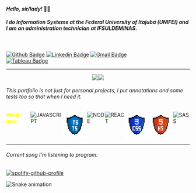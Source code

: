 <h4><i>Hello, sir/lady! </i>🧓👵</h4>

<h5>I do Information Systems at the Federal University of Itajubá (UNIFEI) and I am an administration technician at IFSULDEMINAS.</h5>

<br>

[![Github Badge](https://img.shields.io/badge/-Github-000?style=flat-square&logo=Github&logoColor=white&link=https://github.com/robsonshockwave)](https://github.com/robsonshockwave)
[![Linkedin Badge](https://img.shields.io/badge/-LinkedIn-blue?style=flat-square&logo=Linkedin&logoColor=white&link=https://www.linkedin.com/in//)](https://www.linkedin.com/in//)
[![Gmail Badge](https://img.shields.io/badge/-Gmail-c14438?style=flat-square&logo=Gmail&logoColor=white&link=mailto:robsondearruda1999@gmail.com)](mailto:robsondearruda1999@gmail.com)  
[![Tableau Badge](https://shields.io/badge/-Tableau-orange?style=flat-square&link=https://public.tableau.com/profile/robson.de.arruda.silva#!/?newProfile=&activeTab=0)](https://public.tableau.com/profile/robson.de.arruda.silva#!/?newProfile=&activeTab=0)

<hr>

<div style="display:flex; align-items:center; justify-content:center">
  <img align="center" src="https://github-readme-stats.vercel.app/api?username=robsonshockwave&bg_color=50,9700ff,00240b&title_color=FFD700F&text_color=FF1493" />
  <img align="center" src="https://github-readme-stats.vercel.app/api/top-langs/?username=robsonshockwave&layout=compact&theme=midnight-purple" />
</div>

<h6>This portfolio is not just for personal projects, I put annotations and some tests too so that when I need it.</h6>

<div style="display:flex">
  <span style="color: yellow"><b>What i use:</b></span>
  <a> 
    <img align="center" src="https://github.com/gustavofbc/pixel_of_shields/blob/main/base/javascript.png" alt="JAVASCRIPT" height="75" width="75" />
  </a>
  <a> 
    <img align="center" src="https://github.com/gustavofbc/pixel_of_shields/blob/main/base/typescript.png" alt="TYPESCRIPT" height="75" width="75" />
  </a>
  <a> 
    <img align="center" src="https://github.com/gustavofbc/pixel_of_shields/blob/main/base/node.png" alt="NODE" height="75" width="75" />
  </a>
  <a> 
    <img align="center" src="https://github.com/gustavofbc/pixel_of_shields/blob/main/base/react.png" alt="REACT" height="75" width="75" />
  </a>
  <a> 
    <img align="center" src="https://github.com/gustavofbc/pixel_of_shields/blob/main/base/css.png" alt="CSS3" height="75" width="75" />
  </a>
  <a> 
    <img align="center" src="https://github.com/gustavofbc/pixel_of_shields/blob/main/base/html.png" alt="HTML5" height="75" width="75" />
  </a>
  <a> 
    <img align="center" src="https://github.com/gustavofbc/pixel_of_shields/blob/main/base/sass.png" alt="SASS" height="75" width="75" />
  </a>
</div>

<hr>

<h6>Current song I'm listening to program:</h6>

[![spotify-github-profile](https://spotify-github-profile.vercel.app/api/view?uid=kirapeixes&cover_image=true&theme=default)](https://spotify-github-profile.vercel.app/api/view?uid=kirapeixes&redirect=true)

![Snake animation](https://github.com/robsonshockwave/robsonshockwave/blob/output/github-contribution-grid-snake.svg)
